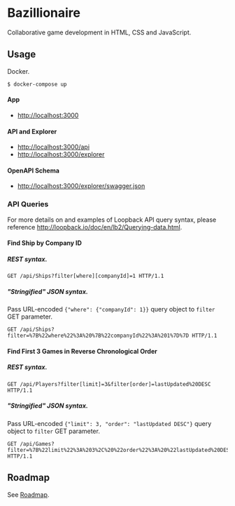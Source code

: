 # Bazillionaire

Collaborative game development in HTML, CSS and JavaScript.

## Usage

Docker.

```shell
$ docker-compose up
```

#### App

* <http://localhost:3000>

#### API and Explorer

* <http://localhost:3000/api>
* <http://localhost:3000/explorer>

#### OpenAPI Schema

* <http://localhost:3000/explorer/swagger.json>

### API Queries

For more details on and examples of Loopback API query syntax, please reference
<http://loopback.io/doc/en/lb2/Querying-data.html>.

#### Find Ship by Company ID

##### REST syntax.

```http
GET /api/Ships?filter[where][companyId]=1 HTTP/1.1
```

##### "Stringified" JSON syntax.

Pass URL-encoded `{"where": {"companyId": 1}}` query object to `filter` GET
parameter.

```http
GET /api/Ships?filter=%7B%22where%22%3A%20%7B%22companyId%22%3A%201%7D%7D HTTP/1.1
```

#### Find First 3 Games in Reverse Chronological Order

##### REST syntax.

```http
GET /api/Players?filter[limit]=3&filter[order]=lastUpdated%20DESC HTTP/1.1
```

##### "Stringified" JSON syntax.

Pass URL-encoded `{"limit": 3, "order": "lastUpdated DESC"}` query object to
`filter` GET parameter.

```http
GET /api/Games?filter=%7B%22limit%22%3A%203%2C%20%22order%22%3A%20%22lastUpdated%20DESC%22%7D HTTP/1.1
```

## Roadmap

See [Roadmap](ROADMAP.md).
